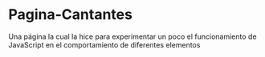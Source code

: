 # Pagina-Cantantes
Una página la cual la hice para experimentar un poco el funcionamiento de JavaScript en el comportamiento de diferentes elementos
